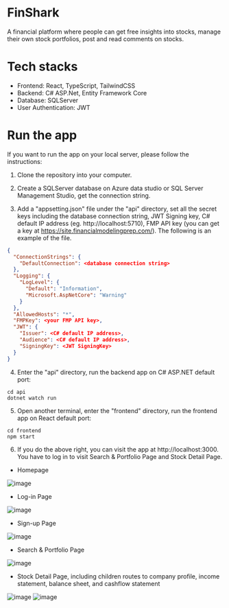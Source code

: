 # FinShark
A financial platform where people can get free insights into stocks, manage their own stock portfolios, post and read comments on stocks. 

# Tech stacks
  * Frontend: React, TypeScript, TailwindCSS
  * Backend: C# ASP.Net, Entity Framework Core
  * Database: SQLServer
  * User Authentication: JWT

# Run the app

If you want to run the app on your local server, please follow the instructions:

1) Clone the repository into your computer.
   
2) Create a SQLServer database on Azure data studio or SQL Server Management Studio, get the connection string.
   
3) Add a "appsetting.json" file under the "api" directory, set all the secret keys including the database connection string, JWT Signing key, C# default IP address (eg. http://localhost:5710), FMP API key (you can get a key at https://site.financialmodelingprep.com/). The following is an example of the file.
```json
{
  "ConnectionStrings": {
    "DefaultConnection": <database connection string>
  },
  "Logging": {
    "LogLevel": {
      "Default": "Information",
      "Microsoft.AspNetCore": "Warning"
    }
  },
  "AllowedHosts": "*",
  "FMPKey": <your FMP API key>,
  "JWT": {
    "Issuer": <C# default IP address>,
    "Audience": <C# default IP address>,
    "SigningKey": <JWT SigningKey>
  }
}
```

4) Enter the "api" directory, run the backend app on C# ASP.NET default port:
```unit
cd api
dotnet watch run
```

5) Open another terminal, enter the "frontend" directory, run the frontend app on React default port:
```unit
cd frontend
npm start
```

6) If you do the above right, you can visit the app at http://localhost:3000. You have to log in to visit Search & Portfolio Page and Stock Detail Page.

* Homepage
  
![image](https://github.com/YaruZeng/FinShark/assets/91594306/7e4b62ac-cac0-4da5-a3c3-9462b5255a88)

* Log-in Page
  
![image](https://github.com/YaruZeng/FinShark/assets/91594306/9a828d9c-0a2a-4820-8e57-6ccb22a7b98b)

* Sign-up Page
  
![image](https://github.com/YaruZeng/FinShark/assets/91594306/6a753ad0-0f23-483b-9327-fd497c928af8)

* Search & Portfolio Page
  
![image](https://github.com/YaruZeng/FinShark/assets/91594306/937062fc-e736-49c0-8ed1-cbe619f91af5)

* Stock Detail Page, including children routes to company profile, income statement, balance sheet, and cashflow statement
  
![image](https://github.com/YaruZeng/FinShark/assets/91594306/a92e8bcd-b64a-4811-a5fe-e391e22528a7)
![image](https://github.com/YaruZeng/FinShark/assets/91594306/5f4b7b46-1791-49a7-a130-c278727519df)

